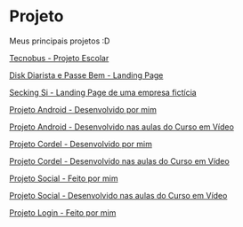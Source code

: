 # Projeto
Meus principais projetos :D

<a href="https://jaojogadez.github.io/ensino-medio/1%C2%BA%20S%C3%A9rie%20-%20ADW/tecnobus/" target="_blank">Tecnobus - Projeto Escolar</a>

<a href="https://jaojogadez.github.io/projetos/disk%20diarista%20e%20passe%20bem/Disk%20Diarista%20Page/" target="_blank">Disk Diarista e Passe Bem - Landing Page</a><br>

<a href="https://jaojogadez.github.io/projetos/secking/index.html" target="_blank">Secking Si - Landing Page de uma empresa fictícia</a><br>

<a href="https://jaojogadez.github.io/projetos/curso-em-video/projeto-android/desafio10%20-%20feito%20por%20mim/" target="_blank">Projeto Android - Desenvolvido por mim</a>

<a href="https://jaojogadez.github.io/projetos/curso-em-video/projeto-android/projeto-android/" target="_blank">Projeto Android - Desenvolvido nas aulas do Curso em Vídeo </a>

<a href="https://jaojogadez.github.io/projetos/curso-em-video/projeto-cordel/desafio12%20-%20feito%20por%20mim/" target="_blank">Projeto Cordel - Desenvolvido por mim</a>

<a href="https://jaojogadez.github.io/projetos/curso-em-video/projeto-cordel/desafio12%20-%20desenvolvido%20nas%20aulas%20do%20curso/" target="_blank">Projeto Cordel - Desenvolvido nas aulas do Curso em Vídeo</a>

<a href="https://jaojogadez.github.io/projetos/curso-em-video/projeto-social/projeto-social-feito-por-mim/index.html" target="_blank">Projeto Social - Feito por mim</a>

<a href="https://jaojogadez.github.io/projetos/curso-em-video/projeto-social/projeto-social-curso-em-video/index.html" target="_blank">Projeto Social - Desenvolvido nas aulas do Curso em Vídeo</a>

<a href="https://jaojogadez.github.io/projetos/curso-em-video/projeto-login/feito%20por%20mim/" target="_blank">Projeto Login - Feito por mim</a>




